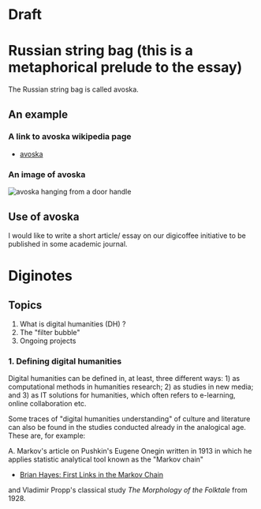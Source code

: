 Draft
=====

# Russian string bag (this is a metaphorical prelude to the essay)

The Russian string bag is called avoska.

## An example
### A link to avoska wikipedia page
- [avoska](http://en.wikipedia.org/wiki/String_bag)

### An image of avoska

![avoska hanging from a door handle](http://upload.wikimedia.org/wikipedia/commons/c/cf/Avoska.jpg)

## Use of avoska



I would like to write a short article/ essay on our digicoffee initiative to be published in some academic journal.

# Diginotes
## Topics
1. What is digital humanities (DH) ?
2. The "filter bubble"
3. Ongoing projects

### 1. Defining digital humanities

Digital humanities can be defined in, at least, three different ways: 1) as computational methods in humanities research; 2) as studies in new media; and 3) as IT solutions for humanities, which often refers to e-learning, online collaboration etc.

Some traces of "digital humanities understanding" of culture and literature can also be found  in the studies conducted already in the analogical age. These are, for example:

A. Markov's article on Pushkin's Eugene Onegin written in 1913 in which he applies statistic analytical tool known as the "Markov chain"
- [Brian Hayes: First Links in the Markov Chain](http://www.americanscientist.org/libraries/documents/201321152149545-2013-03Hayes.pdf)

and Vladimir Propp's classical study *The Morphology of the Folktale* from 1928.
